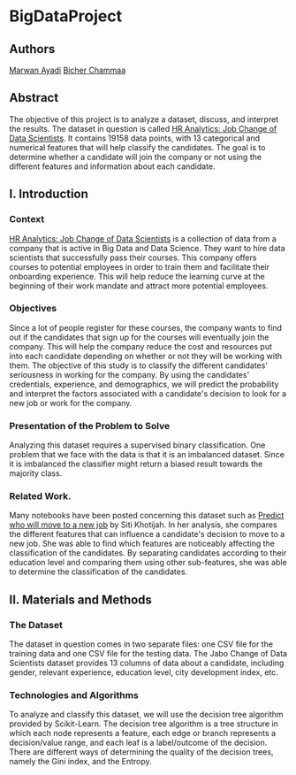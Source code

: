 # BigDataProject

## Authors
[Marwan Ayadi](https://github.com/marwan-ayadi)
[Bicher Chammaa](https://github.com/bicher123)

## Abstract
The objective of this project is to analyze a dataset, discuss, and interpret the results. The dataset in question is called [HR Analytics: Job Change of Data Scientists](https://www.kaggle.com/arashnic/hr-analytics-job-change-of-data-scientists?select=aug_train.csv). It contains 19158 data points, with 13 categorical and numerical features that will help classify the candidates. The goal is to determine whether a candidate will join the company or not using the different features and information about each candidate.   

## I. Introduction
### Context 
[HR Analytics: Job Change of Data Scientists](https://www.kaggle.com/arashnic/hr-analytics-job-change-of-data-scientists) is a collection of data from a company that is active in Big Data and Data Science. They want to hire data scientists that successfully pass their courses. This company offers courses to potential employees in order to train them and facilitate their onboarding experience. This will help reduce the learning curve at the beginning of their work mandate and attract more potential employees.

### Objectives
Since a lot of people register for these courses, the company wants to find out if the candidates that sign up for the courses will eventually join the company. This will help the company reduce the cost and resources put into each candidate depending on whether or not they will be working with them. The objective of this study is to classify the different candidates' seriousness in working for the company. By using the candidates' credentials, experience, and demographics, we will predict the probability and interpret the factors associated with a candidate's decision to look for a new job or work for the company.

### Presentation of the Problem to Solve
Analyzing this dataset requires a supervised binary classification. One problem that we face with the data is that it is an imbalanced dataset. Since it is imbalanced the classifier might return a biased result towards the majority class. 

### Related Work.
Many notebooks have been posted concerning this dataset such as [Predict who will move to a new job](https://www.kaggle.com/khotijahs1/predict-who-will-move-to-a-new-job/notebook) by Siti Khotijah. In her analysis, she compares the different features that can influence a candidate's decision to move to a new job. She was able to find which features are noticeably affecting the classification of the candidates. By separating candidates according to their education level and comparing them using other sub-features, she was able to determine the classification of the candidates.

## II. Materials and Methods 
### The Dataset
The dataset in question comes in two separate files: one CSV file for the training data and one CSV file for the testing data. The Jabo Change of Data Scientists dataset provides 13 columns of data about a candidate, including gender, relevant experience, education level, city development index, etc. 

### Technologies and Algorithms
To analyze and classify this dataset, we will use the decision tree algorithm provided by Scikit-Learn. The decision tree algorithm is a tree structure in which each node represents a feature, each edge or branch represents a decision/value range, and each leaf is a label/outcome of the decision. There are different ways of determining the quality of the decision trees, namely the Gini index, and the Entropy.
